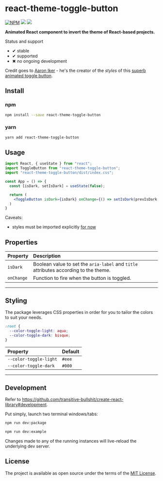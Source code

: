 # react-theme-toggle-button

[![NPM](https://img.shields.io/npm/v/react-theme-toggle-button.svg)](https://www.npmjs.com/package/react-theme-toggle-button) ![](https://github.com/gomorizsolt/react-theme-toggle-button/workflows/CI/badge.svg) ![](https://github.com/gomorizsolt/react-theme-toggle-button/workflows/Publish/badge.svg)

**Animated React component to invert the theme of React-based projects.**

Status and support
- &#x2714; stable
- &#x2714; supported
- &#x2716; no ongoing development

Credit goes to [Aaron Iker](https://codepen.io/aaroniker) - he's the creator of the *styles* of this [superb animated toggle button](https://codepen.io/aaroniker/pen/KGpXZo).

## Install

### npm

```bash
npm install --save react-theme-toggle-button
```

### yarn

```bash
yarn add react-theme-toggle-button
```

## Usage

```jsx
import React, { useState } from "react";
import ToggleButton from "react-theme-toggle-button";
import "react-theme-toggle-button/dist/index.css";

const App = () => {
  const [isDark, setIsDark] = useState(false);

  return (
    <ToggleButton isDark={isDark} onChange={() => setIsDark(prevIsDark => !prevIsDark)} />
  )
}
```

Caveats:
- styles must be imported explicitly [for now](https://stackoverflow.com/a/57906016/9599137)

## Properties

Property | Description
:--- | :---
`isDark`|Boolean value to set the `aria-label` and `title` attributes according to the theme.
`onChange`|Function to fire when the button is toggled.
-----

## Styling

The package leverages CSS properties in order for you to tailor the colors to suit your needs.

```css
:root {
  --color-toggle-light: aqua;
  --color-toggle-dark: bisque;
}
```

Property | Default
:--- | :---
`--color-toggle-light`|`#eee`
`--color-toggle-dark`|`#000`
-----

## Development

Refer to https://github.com/transitive-bullshit/create-react-library#development.

Put simply, launch two terminal windows/tabs:

```bash
npm run dev:package
```

```bash
npm run dev:example
```

Changes made to any of the running instances will live-reload the underlying dev server.

## License

The project is available as open source under the terms of the [MIT License](http://opensource.org/licenses/MIT).
